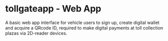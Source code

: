 # tollgateapp - Web App
A basic web app interface for vehicle users to sign up, create digital wallet and acquire a QRcode ID, required to make digital payments at toll collection plazas via 2D-reader devices. 
